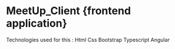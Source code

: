 # MeetUp_Client {frontend application}
Technologies used for this :
Html
Css
Bootstrap
Typescript
Angular

